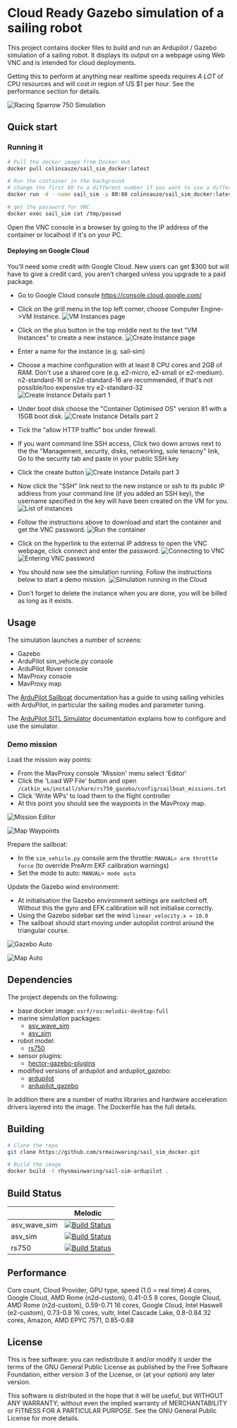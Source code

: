 # Cloud Ready Gazebo simulation of a sailing robot

This project contains docker files to build and run an Ardupilot / Gazebo
simulation of a sailing robot. It displays its output on a webpage using Web VNC and is intended for cloud deployments.

Getting this to perform at anything near realtime speeds requires *A LOT* of CPU resources and will cost in region of US $1 per hour. See the performance section for details.

![Racing Sparrow 750 Simulation](https://github.com/srmainwaring/sail_sim_docker/wiki/images/ocean_waves_rs750_fft.jpg)

## Quick start

### Running it

```bash
# Pull the docker image from Docker Hub
docker pull colinsauze/sail_sim_docker:latest

# Run the container in the background
# change the first 80 to a different number if you want to use a different port
docker run -d --name sail_sim -p 80:80 colinsauze/sail_sim_docker:latest  

# get the password for VNC
docker exec sail_sim cat /tmp/passwd
```

Open the VNC console in a browser by going to the IP address of the container or localhost if it's on your PC. 


#### Deploying on Google Cloud

You'll need some credit with Google Cloud. New users can get $300 but will have to give a credit card, you aren't charged unless you upgrade to a paid package. 

* Go to Google Cloud console https://console.cloud.google.com/
* Click on the grill menu in the top left corner, choose Computer Engine->VM Instance.
![VM Instances page](google_cloud_1.png)
* Click on the plus button in the top middle next to the text "VM Instances" to create a new instance.
![Create Instance page](google_cloud_2.png)
* Enter a name for the instance (e.g. sail-sim)
* Choose a machine configuration with at least 8 CPU cores and 2GB of RAM. Don't use a shared core (e.g. e2-micro, e2-small or e2-medium). n2-standard-16 or n2d-standard-16 are recommended, if that's not possible/too expensive try e2-standard-32 
![Create Instance Details part 1](google_cloud_3.png)


* Under boot disk choose the "Container Optimised OS" version 81 with a 15GB boot disk.
![Create Instance Details part 2](google_cloud_4.png)

* Tick the "allow HTTP traffic" box under firewall.
* If you want command line SSH access, Click two down arrows next to the the "Management, security, disks, networking, sole tenacny" link, Go to the security tab and paste in your public SSH key
* Click the create button
![Create Instance Details part 3](google_cloud_5.png)
* Now click the "SSH" link next to the new instance or ssh to its public IP address from your command line (if you added an SSH key), the username specified in the key will have been created on the VM for you.
![List of instances](google_cloud_6.png)
* Follow the instructions above to download and start the container and get the VNC password.
![Run the container](run_container.gif)
* Click on the hyperlink to the external IP address to open the VNC webpage, click connect and enter the password.
![Connecting to VNC](vnc_connect.png)
![Entering VNC password](vnc_password.png)
* You should now see the simulation running. Follow the instructions below to start a demo mission.
![Simulation running in the Cloud](running.png)
* Don't forget to delete the instance when you are done, you will be billed as long as it exists.

## Usage

The simulation launches a number of screens:

- Gazebo
- ArduPilot sim_vehicle.py console
- ArduPilot Rover console
- MavProxy console
- MavProxy map

The [ArduPilot Sailboat](https://ardupilot.org/rover/docs/sailboat-home.html) documentation has a guide to
using sailing vehicles with ArduPilot, in particular the sailing modes and parameter tuning.

The [ArduPilot SITL Simulator](https://ardupilot.org/dev/docs/sitl-simulator-software-in-the-loop.html)
documentation explains how to configure and use the simulator.

### Demo mission

Load the mission way points:

- From the MavProxy console 'Mission' menu select 'Editor'
- Click the 'Load WP File' button and open `/catkin_ws/install/share/rs750_gazebo/config/sailboat_missions.txt`
- Click 'Write WPs' to load them to the flight controller
- At this point you should see the waypoints in the MavProxy map.

![Mission Editor](https://github.com/srmainwaring/sail_sim_docker/wiki/images/mission_editor.jpg)

![Map Waypoints](https://github.com/srmainwaring/sail_sim_docker/wiki/images/map_waypoints.jpg)


Prepare the sailboat:

- In the `sim_vehicle.py` console arm the throttle: `MANUAL> arm throttle force` (to override PreArm EKF calibration warnings)
- Set the mode to auto: `MANUAL> mode auto`

Update the Gazebo wind environment:

- At initialisation the Gazebo environment settings are switched off. Without this the gyro and EFK calibration will not initialise correctly.
- Using the Gazebo sidebar set the wind `linear_velocity.x = 10.0`
- The sailboat should start moving under autopilot control around the triangular course.

![Gazebo Auto](https://github.com/srmainwaring/sail_sim_docker/wiki/images/gazebo_mip.jpg)

![Map Auto](https://github.com/srmainwaring/sail_sim_docker/wiki/images/map_mip.jpg)


## Dependencies

The project depends on the following:

- base docker image: `osrf/ros:melodic-desktop-full`
- marine simulation packages:
  - [asv_wave_sim](https://github.com/srmainwaring/asv_wave_sim.git)
  - [asv_sim](https://github.com/srmainwaring/asv_sim.git)
- robot model:
  - [rs750](https://github.com/srmainwaring/rs750.git)
- sensor plugins:
  - [hector-gazebo-plugins](http://wiki.ros.org/hector_gazebo_plugins)
- modified versions of ardupilot and ardupilot_gazebo:
  - [ardupilot](https://github.com/srmainwaring/ardupilot)
  - [ardupilot_gazebo](https://github.com/srmainwaring/ardupilot_gazebo)

In addition there are a number of maths libraries and hardware acceleration drivers layered into the image. The Dockerfile has the full details.

## Building

```bash
# Clone the repo
git clone https://github.com/srmainwaring/sail_sim_docker.git

# Build the image
docker build -t rhysmainwaring/sail-sim-ardupilot .
```

## Build Status

|    | Melodic |
|--- |--- |
| asv_wave_sim | [![Build Status](https://travis-ci.org/srmainwaring/asv_wave_sim.svg?branch=feature%2Ffft_waves)](https://travis-ci.org/srmainwaring/asv_wave_sim) |
| asv_sim | [![Build Status](https://travis-ci.org/srmainwaring/asv_sim.svg?branch=feature%2Fwrsc-devel)](https://travis-ci.org/srmainwaring/asv_sim) |
| rs750 | [![Build Status](https://travis-ci.org/srmainwaring/rs750.svg?branch=feature%2Fwrsc-devel)](https://travis-ci.org/srmainwaring/rs750) |


## Performance

Core count, Cloud Provider, GPU type, speed (1.0 = real time)
4 cores, Google Cloud, AMD Rome (n2d-custom), 0.41-0.5
8 cores, Google Cloud, AMD Rome (n2d-custom), 0.59-0.71
16 cores, Google Cloud, Intel Haswell (e2-custom), 0.73-0.8
16 cores, vultr, Intel Cascade Lake, 0.8-0.84
32 cores, Amazon, AMD EPYC 7571, 0.85-0.88



## License
This is free software: you can redistribute it and/or modify it under the terms of the GNU General Public License as published by the Free Software Foundation, either version 3 of the License, or (at your option) any later version.

This software is distributed in the hope that it will be useful, but WITHOUT ANY WARRANTY; without even the implied warranty of MERCHANTABILITY or FITNESS FOR A PARTICULAR PURPOSE. See the GNU General Public License for more details.
